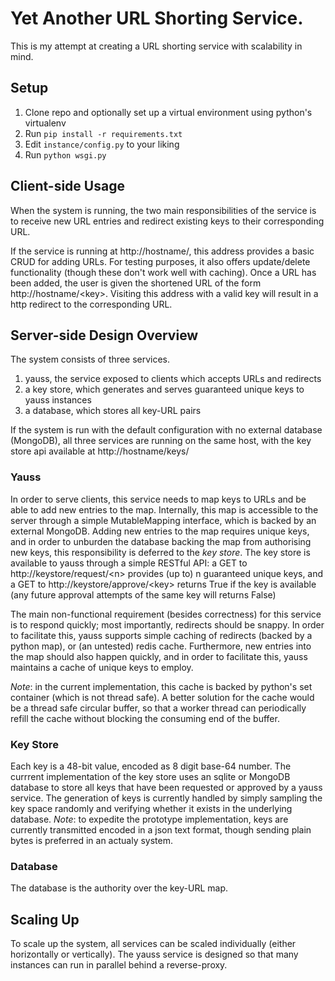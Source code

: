 # Yet Another URL Shorting Service. #

This is my attempt at creating a URL shorting service with scalability in mind.


## Setup ##

1. Clone repo and optionally set up a virtual environment using python's virtualenv
2. Run `pip install -r requirements.txt`
3. Edit `instance/config.py` to your liking
4. Run `python wsgi.py`


## Client-side Usage ##

When the system is running, the two main responsibilities of the service
is to receive new URL entries and redirect existing keys to their corresponding URL.

If the service is running at http://hostname/, this address provides a basic CRUD
for adding URLs. For testing purposes, it also offers update/delete functionality
(though these don't work well with caching).
Once a URL has been added, the user is given the shortened URL of the form http://hostname/&lt;key&gt;.
Visiting this address with a valid key will result in a http redirect to the corresponding URL.

## Server-side Design Overview ##

The system consists of three services.
1. yauss, the service exposed to clients which accepts URLs and redirects
2. a key store, which generates and serves guaranteed unique keys to yauss instances
3. a database, which stores all key-URL pairs

If the system is run with the default configuration with no external database (MongoDB),
all three services are running on the same host,
with the key store api available at http://hostname/keys/


### Yauss ###

In order to serve clients, this service needs to map keys to URLs and
be able to add new entries to the map.
Internally, this map is accessible to the server through a simple MutableMapping interface,
which is backed by an external MongoDB.
Adding new entries to the map requires unique keys, and in order to unburden the database backing the map
from authorising new keys, this responsibility is deferred to the *key store*.
The key store is available to yauss through a simple RESTful API:
a GET to http://keystore/request/&lt;n&gt; provides (up to) n guaranteed unique keys,
and a GET to http://keystore/approve/&lt;key&gt; returns True if the key is available
(any future approval attempts of the same key will returns False)

The main non-functional requirement (besides correctness) for this service is to respond quickly;
most importantly, redirects should be snappy.
In order to facilitate this, yauss supports simple caching of redirects (backed by a python map),
or (an untested) redis cache.
Furthermore, new entries into the map should also happen quickly, and in order
to facilitate this, yauss maintains a cache of unique keys to employ.

*Note*: in the current implementation, this cache is backed by python's set container (which is not thread safe).
A better solution for the cache would be a thread safe circular buffer, so that a worker thread can periodically
refill the cache without blocking the consuming end of the buffer.

### Key Store ###

Each key is a 48-bit value, encoded as 8 digit base-64 number.
The currrent implementation of the key store uses an sqlite or MongoDB database to store all keys that
have been requested or approved by a yauss service.
The generation of keys is currently handled by simply sampling the key space randomly and verifying whether
it exists in the underlying database.
*Note*: to expedite the prototype implementation,
keys are currently transmitted encoded in a json text format,
though sending plain bytes is preferred in an actualy system.

### Database ###

The database is the authority over the key-URL map.


## Scaling Up ##

To scale up the system, all services can be scaled individually (either horizontally or vertically).
The yauss service is designed so that many instances can run in parallel behind a reverse-proxy.
